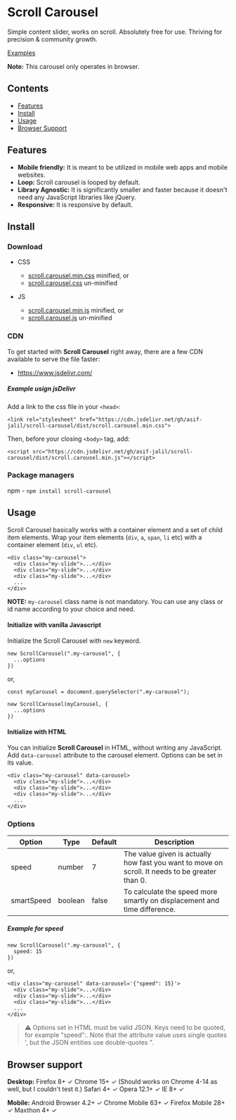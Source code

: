 # Scroll Carousel

Simple content slider, works on scroll. Absolutely free for use. Thriving for precision & community growth.

[Examples](https://github.com/asif-jalil/scroll-carousel/tree/main/example)

**Note:** This carousel only operates in browser.

## Contents

- [Features](#features)
- [Install](#install)
- [Usage](#usage)
- [Browser Support](#browser-support)

## Features

- **Mobile friendly:** It is meant to be utilized in mobile web apps and mobile websites.
- **Loop:** Scroll carousel is looped by default.
- **Library Agnostic:** It is significantly smaller and faster because it doesn't need any JavaScript libraries like jQuery.
- **Responsive:** It is responsive by default.

## Install

### Download

- CSS

  - [scroll.carousel.min.css](https://github.com/asif-jalil/scroll-carousel/blob/main/dist/scroll.carousel.min.css) minified, or
  - [scroll.carousel.css](https://github.com/asif-jalil/scroll-carousel/blob/main/dist/scroll.carousel.css) un-minified

- JS
  - [scroll.carousel.min.js](https://github.com/asif-jalil/scroll-carousel/blob/main/dist/scroll.carousel.min.js) minified, or
  - [scroll.carousel.js](https://github.com/asif-jalil/scroll-carousel/blob/main/dist/scroll.carousel.js) un-minified

### CDN

To get started with **Scroll Carousel** right away, there are a few CDN available to serve the file faster:

- https://www.jsdelivr.com/

##### Example usign jsDelivr

Add a link to the css file in your `<head>`:

```
<link rel="stylesheet" href="https://cdn.jsdelivr.net/gh/asif-jalil/scroll-carousel/dist/scroll.carousel.min.css">
```

Then, before your closing `<body>` tag, add:

```
<script src="https://cdn.jsdelivr.net/gh/asif-jalil/scroll-carousel/dist/scroll.carousel.min.js"></script>
```

### Package managers

npm - `npm install scroll-carousel`

## Usage

Scroll Carousel basically works with a container element and a set of child item elements. Wrap your item elements (`div`, `a`, `span`, `li` etc) with a container element (`div`, `ul` etc).

```
<div class="my-carousel">
  <div class="my-slide">...</div>
  <div class="my-slide">...</div>
  <div class="my-slide">...</div>
  ...
</div>
```

**NOTE:** `my-carousel` class name is not mandatory. You can use any class or id name according to your choice and need.

#### Initialize with vanilla Javascript

Initialize the Scroll Carousel with `new` keyword.

```
new ScrollCarousel(".my-carousel", {
  ...options
})
```

or,

```
const myCarousel = document.querySelector(".my-carousel");

new ScrollCarousel(myCarousel, {
  ...options
})
```

#### Initialize with HTML

You can initialize **Scroll Carousel** in HTML, without writing any JavaScript. Add `data-carousel` attribute to the carousel element. Options can be set in its value.

```
<div class="my-carousel" data-carousel>
  <div class="my-slide">...</div>
  <div class="my-slide">...</div>
  <div class="my-slide">...</div>
  ...
</div>
```

### Options

| Option     | Type    | Default | Description                                                                                     |
| ---------- | ------- | ------- | ----------------------------------------------------------------------------------------------- |
| speed      | number  | 7       | The value given is actually how fast you want to move on scroll. It needs to be greater than 0. |
| smartSpeed | boolean | false   | To calculate the speed more smartly on displacement and time difference.                        |

##### Example for speed

```
new ScrollCarousel(".my-carousel", {
  speed: 15
})
```

or,

```
<div class="my-carousel" data-carousel='{"speed": 15}'>
  <div class="my-slide">...</div>
  <div class="my-slide">...</div>
  <div class="my-slide">...</div>
  ...
</div>
```

> :warning: Options set in HTML must be valid JSON. Keys need to be quoted, for example "speed":. Note that the attribute value uses single quotes ', but the JSON entities use double-quotes ".

## Browser support

**Desktop:** Firefox 8+ ✓ Chrome 15+ ✓ (Should works on Chrome 4-14 as well, but I couldn't test it.) Safari 4+ ✓ Opera 12.1+ ✓ IE 8+ ✓

**Mobile:** Android Browser 4.2+ ✓ Chrome Mobile 63+ ✓ Firefox Mobile 28+ ✓ Maxthon 4+ ✓

